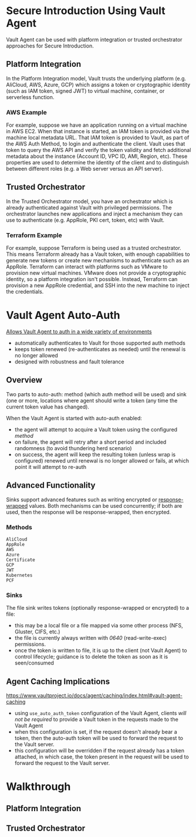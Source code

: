 # Secure Introduction Using Vault Agent

Vault Agent can be used with platform integration or trusted orchestrator approaches for Secure Introduction.

## Platform Integration

In the Platform Integration model, Vault trusts the underlying platform (e.g. AliCloud, AWS, Azure, GCP) which assigns a token or cryptographic identity (such as IAM token, signed JWT) to virtual machine, container, or serverless function.

### AWS Example

For example, suppose we have an application running on a virtual machine in AWS EC2. When that instance is started, an IAM token is provided via the machine local metadata URL. That IAM token is provided to Vault, as part of the AWS Auth Method, to login and authenticate the client. Vault uses that token to query the AWS API and verify the token validity and fetch additional metadata about the instance (Account ID, VPC ID, AMI, Region, etc). These properties are used to determine the identity of the client and to distinguish between different roles (e.g. a Web server versus an API server).

## Trusted Orchestrator

In the Trusted Orchestrator model, you have an orchestrator which is already authenticated against Vault with privileged permissions. The orchestrator launches new applications and inject a mechanism they can use to authenticate (e.g. AppRole, PKI cert, token, etc) with Vault.

### Terraform Example

For example, suppose Terraform is being used as a trusted orchestrator. This means Terraform already has a Vault token, with enough capabilities to generate new tokens or create new mechanisms to authenticate such as an AppRole. Terraform can interact with platforms such as VMware to provision new virtual machines. VMware does not provide a cryptographic identity, so a platform integration isn't possible. Instead, Terraform can provision a new AppRole credential, and SSH into the new machine to inject the credentials.

# Vault Agent Auto-Auth

[Allows Vault Agent to auth in a wide variety of environments](https://www.vaultproject.io/docs/agent/autoauth/index.html)

- automatically authenticates to Vault for those supported auth methods
- keeps token renewed (re-authenticates as needed) until the renewal is no longer allowed
- designed with robustness and fault tolerance

## Overview

Two parts to auto-auth: method (which auth method will be used) and sink (one or more, locations where agent should write a token (any time the current token value has changed).

When the Vault Agent is started with auto-auth enabled:

- the agent will attempt to acquire a Vault token using the configured *method*
- on failure, the agent will retry after a short period and included randomness (to avoid thundering herd scenario)
- on success, the agent will keep the resulting token (unless wrap is configured) renewed until renewal is no longer allowed or fails, at which point it will attempt to re-auth

## Advanced Functionality

Sinks support advanced features such as writing encrypted or [response-wrapped](https://www.vaultproject.io/docs/concepts/response-wrapping.html) values. Both mechanisms can be used concurrently; if both are used, then the response will be response-wrapped, then encrypted.

### Methods

```
AliCloud
AppRole
AWS
Azure
Certificate
GCP
JWT
Kubernetes
PCF
```
### Sinks

The file sink writes tokens (optionally response-wrapped or encrypted) to a file:

- this may be a local file or a file mapped via some other process (NFS, Gluster, CIFS, etc.)
- the file is currently always written with *0640* (read-write-exec) permissions.
- once the token is written to file, it is up to the client (not Vault Agent) to control lifecycle; guidance is to delete the token as soon as it is seen/consumed

## Agent Caching Implications

https://www.vaultproject.io/docs/agent/caching/index.html#vault-agent-caching

- using `use_auto_auth_token` configuration of the Vault Agent, clients *will not be required* to provide a Vault token in the requests made to the Vault Agent
- when this configuration is set, if the request doesn't already bear a token, then the auto-auth token will be used to forward the request to the Vault server.
- this configuration will be overridden if the request already has a token attached, in which case, the token present in the request will be used to forward the request to the Vault server.

# Walkthrough

## Platform Integration



## Trusted Orchestrator